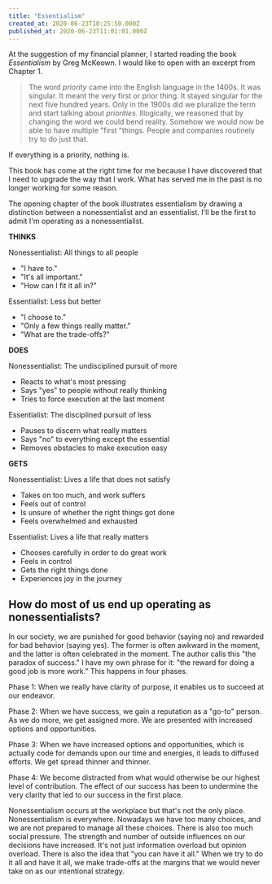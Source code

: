 ```yaml
---
title: "Essentialism"
created_at: 2020-06-23T10:25:50.000Z
published_at: 2020-06-23T11:01:01.000Z
---
```

At the suggestion of my financial planner, I started reading the book _Essentialism_ by Greg McKeown. I would like to open with an excerpt from Chapter 1.

> The word _priority_ came into the English language in the 1400s. It was singular. It meant the very first or prior thing. It stayed singular for the next five hundred years. Only in the 1900s did we pluralize the term and start talking about _priorities_. Illogically, we reasoned that by changing the word we could bend reality. Somehow we would now be able to have multiple "first "things. People and companies routinely try to do just that.

If everything is a priority, nothing is. 

This book has come at the right time for me because I have discovered that I need to upgrade the way that I work. What has served me in the past is no longer working for some reason. 

The opening chapter of the book illustrates essentialism by drawing a distinction between a nonessentialist and an essentialist. I'll be the first to admit I'm operating as a nonessentialist.

**THINKS**

Nonessentialist: All things to all people

*   "I have to."
*   "It's all important."
*   "How can I fit it all in?"

Essentialist: Less but better

*   "I choose to."
*   "Only a few things really matter."
*   "What are the trade-offs?"

**DOES**

Nonessentialist: The undisciplined pursuit of more

*   Reacts to what's most pressing
*   Says "yes" to people without really thinking
*   Tries to force execution at the last moment

Essentialist: The disciplined pursuit of less

*   Pauses to discern what really matters
*   Says "no" to everything except the essential
*   Removes obstacles to make execution easy

**GETS**

Nonessentialist: Lives a life that does not satisfy

*   Takes on too much, and work suffers
*   Feels out of control
*   Is unsure of whether the right things got done
*   Feels overwhelmed and exhausted

Essentialist: Lives a life that really matters

*   Chooses carefully in order to do great work
*   Feels in control
*   Gets the right things done
*   Experiences joy in the journey

How do most of us end up operating as nonessentialists?
-------------------------------------------------------

In our society, we are punished for good behavior (saying no) and rewarded for bad behavior (saying yes). The former is often awkward in the moment, and the latter is often celebrated in the moment. The author calls this "the paradox of success." I have my own phrase for it: "the reward for doing a good job is more work." This happens in four phases.

Phase 1: When we really have clarity of purpose, it enables us to succeed at our endeavor.

Phase 2: When we have success, we gain a reputation as a "go-to" person. As we do more, we get assigned more. We are presented with increased options and opportunities. 

Phase 3: When we have increased options and opportunities, which is actually code for demands upon our time and energies, it leads to diffused efforts. We get spread thinner and thinner. 

Phase 4: We become distracted from what would otherwise be our highest level of contribution. The effect of our success has been to undermine the very clarity that led to our success in the first place.

Nonessentialism occurs at the workplace but that's not the only place. Nonessentialism is everywhere. Nowadays we have too many choices, and we are not prepared to manage all these choices. There is also too much social pressure. The strength and number of outside influences on our decisions have increased. It's not just information overload but opinion overload. There is also the idea that "you can have it all." When we try to do it all and have it all, we make trade-offs at the margins that we would never take on as our intentional strategy.
